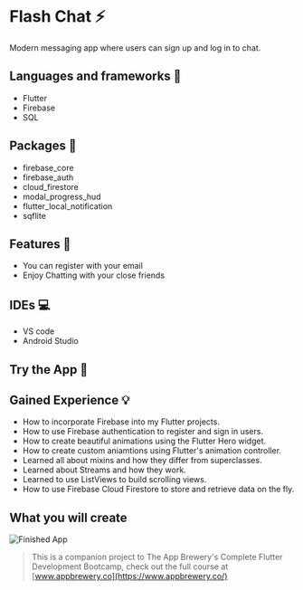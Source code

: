 # Flash Chat ⚡️

Modern messaging app where users can sign up and log in to chat.

## Languages and frameworks 📑

 * Flutter
 * Firebase
 * SQL

## Packages 🔎

 * firebase_core
 * firebase_auth
 * cloud_firestore
 * modal_progress_hud
 * flutter_local_notification
 * sqflite

## Features 🥇
 * You can register with your email
 * Enjoy Chatting with your close friends

## IDEs 💻

 * VS code
 * Android Studio

## Try the App 📱

## Gained Experience 💡

- How to incorporate Firebase into my Flutter projects.
- How to use Firebase authentication to register and sign in users.
- How to create beautiful animations using the Flutter Hero widget.
- How to create custom aniamtions using Flutter's animation controller. 
- Learned all about mixins and how they differ from superclasses.
- Learned about Streams and how they work.
- Learned to use ListViews to build scrolling views.
- How to use Firebase Cloud Firestore to store and retrieve data on the fly.

## What you will create



![Finished App](https://github.com/londonappbrewery/Images/blob/master/flash_chat_flutter_demo.gif)


>This is a companion project to The App Brewery's Complete Flutter Development Bootcamp, check out the full course at [www.appbrewery.co](https://www.appbrewery.co/)

